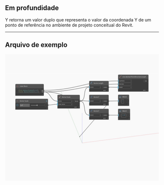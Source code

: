 ## Em profundidade
Y retorna um valor duplo que representa o valor da coordenada Y de um ponto de referência no ambiente de projeto conceitual do Revit.
___
## Arquivo de exemplo

![Y](./Autodesk.DesignScript.Geometry.Vector.Y_img.jpg)

